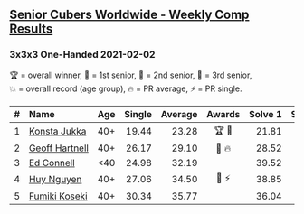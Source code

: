 <style>table {white-space: nowrap;}</style>

## [Senior Cubers Worldwide - Weekly Comp Results](/scw-comp/results/)
### 3x3x3 One-Handed 2021-02-02

<span style="white-space: nowrap;">🏆 = overall winner</span>, <span style="white-space: nowrap;">🥇 = 1st senior</span>, <span style="white-space: nowrap;">🥈 = 2nd senior</span>, <span style="white-space: nowrap;">🥉 = 3rd senior</span>, <span style="white-space: nowrap;">💥 = overall record (age group)</span>, <span style="white-space: nowrap;">🔥 = PR average</span>, <span style="white-space: nowrap;">⚡ = PR single</span>.

| # | Name | Age | Single | Average | Awards | Solve 1 | Solve 2 | Solve 3 | Solve 4 | Solve 5 | Video |
| :--: | :-- | :--: | --: | --: | :--: | --: | --: | --: | --: | --: | :-- |
| 1 | [Konsta Jukka](../../persons/konsta_jukka/333oh.md) | 40+ | 19.44 | 23.28 | 🏆 🥇 | 21.81 | 24.67 | 23.37 | 19.44 | 27.75 | [Desktop](https://www.facebook.com/events/176364004262939/permalink/180425250523481) / [Mobile](https://m.facebook.com/events/176364004262939?view=permalink&id=180425250523481) |
| 2 | [Geoff Hartnell](../../persons/geoff_hartnell/333oh.md) | 40+ | 26.17 | 29.10 | 🥈 🔥 | 28.52 | 32.07 | 57.76 | 26.72 | 26.17 | [Desktop](https://www.facebook.com/557281693/videos/10159383727601694) / [Mobile](https://m.facebook.com/557281693/videos/10159383727601694) |
| 3 | [Ed Connell](../../persons/ed_connell/333oh.md) | <40 | 24.98 | 32.19 |  | 39.52 | 37.26 | 24.98 | 27.17 | 32.15 | [Desktop](https://www.facebook.com/events/176364004262939/permalink/179049530661053) / [Mobile](https://m.facebook.com/events/176364004262939?view=permalink&id=179049530661053) |
| 4 | [Huy Nguyen](../../persons/huy_nguyen/333oh.md) | 40+ | 27.06 | 34.50 | 🥉 ⚡ | 38.85 | 32.54 | 35.62 | 27.06 | 35.35 | [Desktop](https://www.facebook.com/events/176364004262939/permalink/179749520591054) / [Mobile](https://m.facebook.com/events/176364004262939?view=permalink&id=179749520591054) |
| 5 | [Fumiki Koseki](../../persons/fumiki_koseki/333oh.md) | 40+ | 30.34 | 35.77 |  | 36.04 | 32.26 | 39.02 | 57.32 | 30.34 | [Desktop](https://www.facebook.com/events/176364004262939/permalink/180464703852869) / [Mobile](https://m.facebook.com/events/176364004262939?view=permalink&id=180464703852869) |

<!-- Global site tag (gtag.js) - Google Analytics -->
<script async src="https://www.googletagmanager.com/gtag/js?id=UA-86348435-3"></script>
<script>window.dataLayer = window.dataLayer || []; function gtag() {dataLayer.push(arguments);} gtag('js', new Date()); gtag('config', 'UA-86348435-3');</script>
